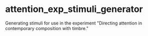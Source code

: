 # attention_exp_stimuli_generator
Generating stimuli for use in the experiment "Directing attention in contemporary composition with timbre."
